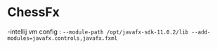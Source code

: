 # ChessFx
-intellij vm config :
`--module-path
/opt/javafx-sdk-11.0.2/lib
--add-modules=javafx.controls,javafx.fxml`
